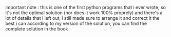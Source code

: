 important note : 
this is one of the first python programs that i ever wrote, so it's not the optimal solution (nor does it work 100% proprely) and there's a lot of details that i left out, i still made sure to arrange it and correct it the best i can according to my version of the solution, you can find the complete solution in the book 
